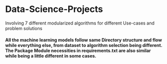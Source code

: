 # Data-Science-Projects
Involving 7 different modularized algorithms for different Use-cases and problem solutions
#### All the machine learning models follow same Directory structure and flow while everything else, from dataset to algorithm selection being different. The Package Module necessities in requirements.txt are also similar while being a little different in some cases.
